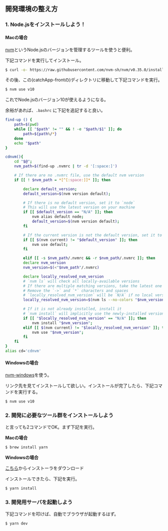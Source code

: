 ## 開発環境の整え方

### 1. Node.jsをインストールしよう！

#### Macの場合

[nvm](https://github.com/nvm-sh/nvm#automatically-call-nvm-use)というNode.jsのバージョンを管理するツールを使うと便利。

下記コマンドを実行してインストール。

```sh
$ curl -o- https://raw.githubusercontent.com/nvm-sh/nvm/v0.35.0/install.sh | bash
```

その後、この(catchApp-frontの)ディレクトリに移動して下記コマンドを実行。

```sh
$ nvm use v10
```

これでNode.jsのバージョン10が使えるようになる。

余裕があれば、`.bashrc` に下記を追記すると良い。

```sh
find-up () {
    path=$(pwd)
    while [[ "$path" != "" && ! -e "$path/$1" ]]; do
        path=${path%/*}
    done
    echo "$path"
}

cdnvm(){
    cd "$@";
    nvm_path=$(find-up .nvmrc | tr -d '[:space:]')

    # If there are no .nvmrc file, use the default nvm version
    if [[ ! $nvm_path = *[^[:space:]]* ]]; then

        declare default_version;
        default_version=$(nvm version default);

        # If there is no default version, set it to `node`
        # This will use the latest version on your machine
        if [[ $default_version == "N/A" ]]; then
            nvm alias default node;
            default_version=$(nvm version default);
        fi

        # If the current version is not the default version, set it to use the default version
        if [[ $(nvm current) != "$default_version" ]]; then
            nvm use default;
        fi

        elif [[ -s $nvm_path/.nvmrc && -r $nvm_path/.nvmrc ]]; then
        declare nvm_version
        nvm_version=$(<"$nvm_path"/.nvmrc)

        declare locally_resolved_nvm_version
        # `nvm ls` will check all locally-available versions
        # If there are multiple matching versions, take the latest one
        # Remove the `->` and `*` characters and spaces
        # `locally_resolved_nvm_version` will be `N/A` if no local versions are found
        locally_resolved_nvm_version=$(nvm ls --no-colors "$nvm_version" | tail -1 | tr -d '\->*' | tr -d '[:space:]')

        # If it is not already installed, install it
        # `nvm install` will implicitly use the newly-installed version
        if [[ "$locally_resolved_nvm_version" == "N/A" ]]; then
            nvm install "$nvm_version";
        elif [[ $(nvm current) != "$locally_resolved_nvm_version" ]]; then
            nvm use "$nvm_version";
        fi
    fi
}
alias cd='cdnvm'
```

#### Windowsの場合

[nvm-windows](https://github.com/coreybutler/nvm-windows)を使う。

リンク先を見てインストールして欲しい。インストールが完了したら、下記コマンドを実行する。

```sh
$ nvm use v10
```

### 2. 開発に必要なツール群をインストールしよう

と言っても2コマンドでOK。まず下記を実行。

**Macの場合**

```sh
$ brew install yarn
```

**Windowsの場合**

[こちら](https://yarnpkg.com/latest.msi)からインストーラをダウンロード

インストールできたら、下記を実行。

```sh
$ yarn install
```

### 3. 開発用サーバを起動しよう

下記コマンドを叩けば、自動でブラウザが起動するはず。

```sh
$ yarn dev
```